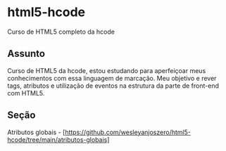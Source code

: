 # html5-hcode
Curso de HTML5 completo da hcode

## Assunto
Curso de HTML5 da hcode, estou estudando para aperfeiçoar meus conhecimentos com essa linguagem de marcação. Meu objetivo e rever tags, atributos e utilização de eventos na estrutura da parte de front-end com HTML5.

## Seção
Atributos globais - [https://github.com/wesleyanjoszero/html5-hcode/tree/main/atributos-globais]